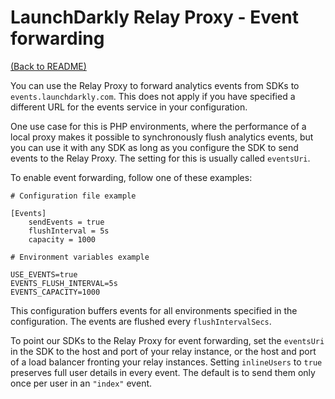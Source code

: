 # LaunchDarkly Relay Proxy - Event forwarding

[(Back to README)](../README.md)

You can use the Relay Proxy to forward analytics events from SDKs to `events.launchdarkly.com`. This does not apply if you have specified a different URL for the events service in your configuration.

One use case for this is PHP environments, where the performance of a local proxy makes it possible to synchronously flush analytics events, but you can use it with any SDK as long as you configure the SDK to send events to the Relay Proxy. The setting for this is usually called `eventsUri`.

To enable event forwarding, follow one of these examples:

```
# Configuration file example

[Events]
    sendEvents = true
    flushInterval = 5s
    capacity = 1000
```

```
# Environment variables example

USE_EVENTS=true
EVENTS_FLUSH_INTERVAL=5s
EVENTS_CAPACITY=1000
```

This configuration buffers events for all environments specified in the configuration. The events are flushed every `flushIntervalSecs`. 

To point our SDKs to the Relay Proxy for event forwarding, set the `eventsUri` in the SDK to the host and port of your relay instance, or the host and port of a load balancer fronting your relay instances. Setting `inlineUsers` to `true` preserves full user details in every event. The default is to send them only once per user in an `"index"` event.

